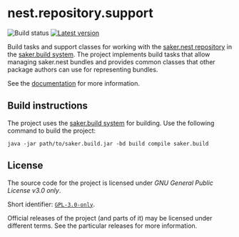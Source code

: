 # nest.repository.support

![Build status](https://img.shields.io/azure-devops/build/sakerbuild/d19fd1c7-3c53-4de7-9152-ba2eb0e8979c/8/master) [![Latest version](https://mirror.nest.saker.build/badges/nest.repository.support/version.svg)](https://nest.saker.build/package/nest.repository.support "nest.repository.support | saker.nest")

Build tasks and support classes for working with the [saker.nest repository](https://github.com/sakerbuild/saker.nest) in the [saker.build system](https://saker.build). The project implements build tasks that allow managing saker.nest bundles and provides common classes that other package authors can use for representing bundles.

See the [documentation](https://saker.build/nest.repository.support/doc/) for more information.

## Build instructions

The project uses the [saker.build system](https://saker.build) for building. Use the following command to build the project:

```
java -jar path/to/saker.build.jar -bd build compile saker.build
```

## License

The source code for the project is licensed under *GNU General Public License v3.0 only*.

Short identifier: [`GPL-3.0-only`](https://spdx.org/licenses/GPL-3.0-only.html).

Official releases of the project (and parts of it) may be licensed under different terms. See the particular releases for more information.
